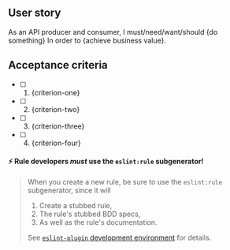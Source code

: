 <!--- Provide a general summary of the issue in the Title above -->

<!--- If you're suggesting a change/improvement, uncomment this block -->
## User story
As an API producer and consumer,
I must/need/want/should {do something}
In order to {achieve business value}.

<!--- Write each criterion in the present tense. Criteria should express the
      plugin's state once the ESLint: Rule's or ESLint: Processor's requirements
      have been met and all tests pass with full coverage. -->
## Acceptance criteria
- [ ] 1. {criterion-one}
- [ ] 2. {criterion-two}
- [ ] 3. {criterion-three}
- [ ] 4. {criterion-four}

#### :zap: Rule developers _must_ use the `eslint:rule` subgenerator!
> When you create a new rule, be sure to use the `eslint:rule` subgenerator, since it will
> 1. Create a stubbed rule,
> 2. The rule's stubbed BDD specs,
> 3. As well as the rule's documentation.
>
> See [`eslint-plugin` development environment][eslint-plugin-dev-env-url] for details.

<!-- DEFECTS -->
<!--- If you're describing a bug, tell us what should happen -->
<!-- ## Expected Behavior -->


<!-- ## Current Behavior -->
<!--- If describing a bug, tell us what happens instead of the expected behavior -->
<!--- If suggesting a change/improvement, explain the difference from current behavior -->

<!-- ## Possible Solution -->
<!--- Not obligatory, but suggest a fix/reason for the bug, -->
<!--- or ideas how to implement the addition or change -->

<!-- ## Steps to Reproduce (for bugs) -->
<!--- Provide a link to a live example, or an unambiguous set of steps to -->
<!--- reproduce this bug. Include code to reproduce, if relevant -->
<!-- 1.
2.
3.
4. -->

<!-- ## Context -->
<!--- How has this issue affected you? What are you trying to accomplish? -->
<!--- Providing context helps us come up with a solution that is most useful in the real world -->

<!-- ## Your Environment -->
<!--- Include as many relevant details about the environment you experienced the Type: Defect in -->
<!-- * Version used:
* Environment name and version (e.g. Chrome 39, node.js 5.4):
* Operating System and version (desktop or mobile):
* Link to your project: -->

[eslint-plugin-dev-env-url]: http://eslint.org/docs/developer-guide/development-environment
